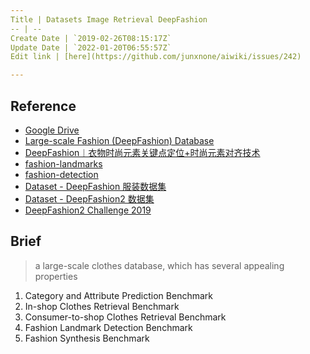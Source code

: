```yaml
---
Title | Datasets Image Retrieval DeepFashion
-- | --
Create Date | `2019-02-26T08:15:17Z`
Update Date | `2022-01-20T06:55:57Z`
Edit link | [here](https://github.com/junxnone/aiwiki/issues/242)

---
```

## Reference

- [Google Drive](https://drive.google.com/drive/folders/0B7EVK8r0v71pQ2FuZ0k0QnhBQnc)
- [Large-scale Fashion (DeepFashion) Database](http://mmlab.ie.cuhk.edu.hk/projects/DeepFashion.html)
- [DeepFashion︱衣物时尚元素关键点定位+时尚元素对齐技术](https://blog.csdn.net/sinat_26917383/article/details/63682987)
- [fashion-landmarks](https://github.com/liuziwei7/fashion-landmarks)
- [fashion-detection](https://github.com/liuziwei7/fashion-detection)
- [Dataset - DeepFashion 服装数据集](https://blog.csdn.net/zziahgf/article/details/79387396)
- [Dataset - DeepFashion2 数据集](https://www.aiuai.cn/aifarm1192.html#1.DeepFashion2%E6%95%B0%E6%8D%AE%E9%9B%86)
- [DeepFashion2 Challenge 2019 ](https://codalab.lri.fr/competitions/565)

## Brief

>  a large-scale clothes database, which has several appealing properties

1. Category and Attribute Prediction Benchmark
2. In-shop Clothes Retrieval Benchmark
3. Consumer-to-shop Clothes Retrieval Benchmark
4. Fashion Landmark Detection Benchmark
5. Fashion Synthesis Benchmark


